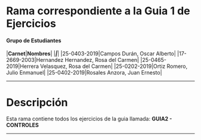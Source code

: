 # Rama correspondiente a la Guia 1 de Ejercicios 
#### Grupo de Estudiantes
|**Carnet**|**Nombres**|
|***|***|
|25-0403-2019|Campos Durán, Oscar Alberto|
|17-2669-2003|Hernandez Hernandez, Rosa del Carmen|
|25-0465-2019|Herrera Velasquez, Rosa del Carmen|
|25-0202-2019|Ortiz Romero, Julio Enmanuel|
|25-0402-2019|Rosales Anzora, Juan Ernesto|


***
# Descripción

Esta rama contiene todos los ejercicios de la guia llamada: **GUIA2 - CONTROLES**
***
